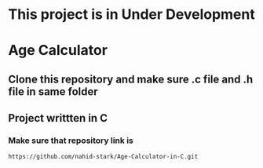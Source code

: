 <h1>This project is in Under Development</h1>

<h1>Age Calculator</h1>  

## Clone this repository and make sure .c file and .h file in same folder
## Project writtten in C  
### Make sure that repository link is  
 `https://github.com/nahid-stark/Age-Calculator-in-C.git`
